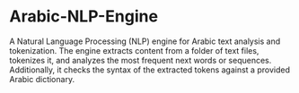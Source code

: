 # Arabic-NLP-Engine
A Natural Language Processing (NLP) engine for Arabic text analysis and tokenization. The engine extracts content from a folder of text files, tokenizes it, and analyzes the most frequent next words or sequences. Additionally, it checks the syntax of the extracted tokens against a provided Arabic dictionary.
